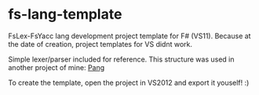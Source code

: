 # fs-lang-template
FsLex-FsYacc lang development project template for F# (VS11).
Because at the date of creation, project templates for VS didnt work.

Simple lexer/parser included for reference. This structure was used in another project of mine: [Pang](https://github.com/fabriceleal/Pang)

To create the template, open the project in VS2012 and export it youself! :)

